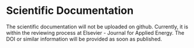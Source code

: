 Scientific Documentation
========================

The scientific documentation will not be uploaded on github. Currently, it is
within the reviewing process at Elsevier - Journal for Applied Energy. The DOI
or similar information will be provided as soon as published.
